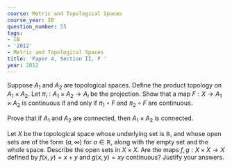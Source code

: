 ```yaml
---
course: Metric and Topological Spaces
course_year: IB
question_number: 55
tags:
- IB
- '2012'
- Metric and Topological Spaces
title: 'Paper 4, Section II, F '
year: 2012
---
```




Suppose $A_{1}$ and $A_{2}$ are topological spaces. Define the product topology on $A_{1} \times A_{2}$. Let $\pi_{i}: A_{1} \times A_{2} \rightarrow A_{i}$ be the projection. Show that a map $F: X \rightarrow A_{1} \times A_{2}$ is continuous if and only if $\pi_{1} \circ F$ and $\pi_{2} \circ F$ are continuous.

Prove that if $A_{1}$ and $A_{2}$ are connected, then $A_{1} \times A_{2}$ is connected.

Let $X$ be the topological space whose underlying set is $\mathbb{R}$, and whose open sets are of the form $(a, \infty)$ for $a \in \mathbb{R}$, along with the empty set and the whole space. Describe the open sets in $X \times X$. Are the maps $f, g: X \times X \rightarrow X$ defined by $f(x, y)=x+y$ and $g(x, y)=x y$ continuous? Justify your answers.